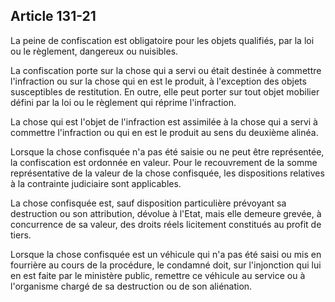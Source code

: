 Article 131-21
----
La peine de confiscation est obligatoire pour les objets qualifiés, par la loi
ou le règlement, dangereux ou nuisibles.

La confiscation porte sur la chose qui a servi ou était destinée à commettre
l'infraction ou sur la chose qui en est le produit, à l'exception des objets
susceptibles de restitution. En outre, elle peut porter sur tout objet mobilier
défini par la loi ou le règlement qui réprime l'infraction.

La chose qui est l'objet de l'infraction est assimilée à la chose qui a servi à
commettre l'infraction ou qui en est le produit au sens du deuxième alinéa.

Lorsque la chose confisquée n'a pas été saisie ou ne peut être représentée, la
confiscation est ordonnée en valeur. Pour le recouvrement de la somme
représentative de la valeur de la chose confisquée, les dispositions relatives à
la contrainte judiciaire sont applicables.

La chose confisquée est, sauf disposition particulière prévoyant sa destruction
ou son attribution, dévolue à l'Etat, mais elle demeure grevée, à concurrence de
sa valeur, des droits réels licitement constitués au profit de tiers.

Lorsque la chose confisquée est un véhicule qui n'a pas été saisi ou mis en
fourrière au cours de la procédure, le condamné doit, sur l'injonction qui lui
en est faite par le ministère public, remettre ce véhicule au service ou à
l'organisme chargé de sa destruction ou de son aliénation.
